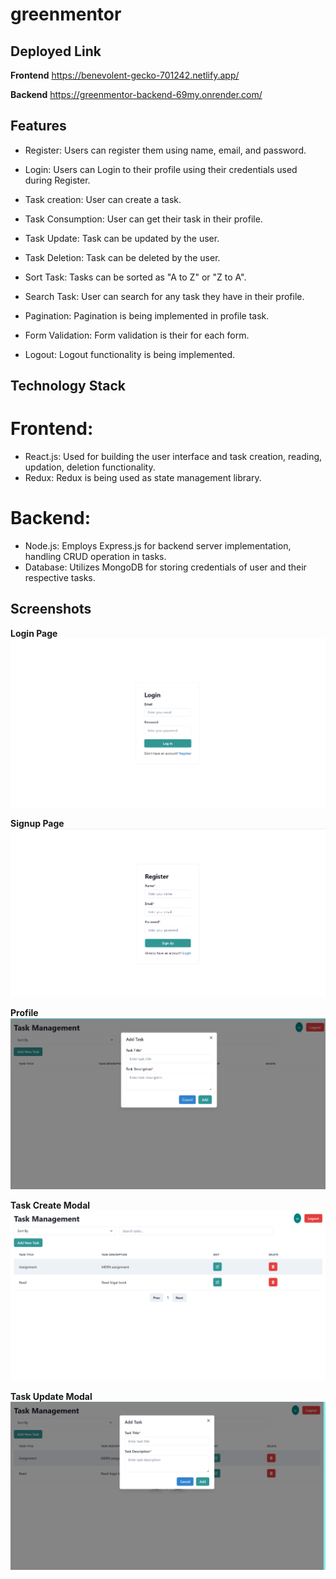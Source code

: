 # greenmentor

## Deployed Link

**Frontend** https://benevolent-gecko-701242.netlify.app/

**Backend** https://greenmentor-backend-69my.onrender.com/


## Features

- Register: Users can register them using name, email, and password.

- Login: Users can Login to their profile using their credentials used during Register.

- Task creation: User can create a task.

- Task Consumption: User can get their task in their profile.

- Task Update: Task can be updated by the user.

- Task Deletion: Task can be deleted by the user.

- Sort Task: Tasks can be sorted as "A to Z" or "Z to A".

- Search Task: User can search for any task they have in their profile.

- Pagination: Pagination is being implemented in profile task.

- Form Validation: Form validation is their for each form.

- Logout: Logout functionality is being implemented.

## Technology Stack

# Frontend:
  - React.js: Used for building the user interface and task creation, reading, updation, deletion functionality.
  - Redux: Redux is being used as state management library.

# Backend:
  - Node.js: Employs Express.js for backend server implementation, handling CRUD operation in tasks.
  - Database: Utilizes MongoDB for storing credentials of user and their respective tasks.

## Screenshots

**Login Page**
![Login Page](/frontend/src/images/1.png)

**Signup Page**
![Signup Page](/frontend/src/images/2.png)

**Profile**
![Profile](/frontend/src/images/3.png)

**Task Create Modal**
![Task Create Modal](/frontend/src/images/4.png)

**Task Update Modal**
![Task Update Modal](/frontend/src/images/5.png)



